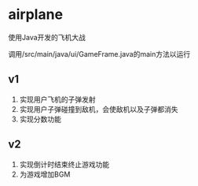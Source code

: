 # airplane

使用Java开发的飞机大战

调用/src/main/java/ui/GameFrame.java的main方法以运行

## v1
1. 实现用户飞机的子弹发射
2. 实现用户子弹碰撞到敌机，会使敌机以及子弹都消失
3. 实现分数功能

## v2
1. 实现倒计时结束终止游戏功能
2. 为游戏增加BGM